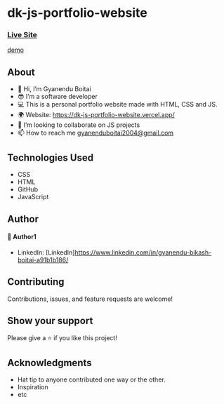 # dk-js-portfolio-website
### [Live Site](https://gyanendu01.github.io/portfolio/)

[demo](https://www.loom.com/share/331501de6f7848168eac4b28b15dcd4c?sid=c2515441-a9f1-4190-8080-c521044c9c76)

## About
* 👋 Hi, I’m Gyanendu Boitai 
* 😎 I’m a software developer 
* 💻 This is a personal portfolio website made with HTML, CSS and JS.
* 🌍 Website:  https://dk-js-portfolio-website.vercel.app/
* 💞️ I’m looking to collaborate on JS projects 
* 📫 How to reach me gyanenduboitai2004@gmail.com


## Technologies Used
* CSS
* HTML
* GitHub
* JavaScript

## Author

#### 👤 Author1
- LinkedIn: [LinkedIn]https://www.linkedin.com/in/gyanendu-bikash-boitai-a91b1b186/

## Contributing 
Contributions, issues, and feature requests are welcome!

## Show your support
Please give a ⭐️ if you like this project! 

## Acknowledgments
- Hat tip to anyone contributed one way or the other.
- Inspiration
- etc
